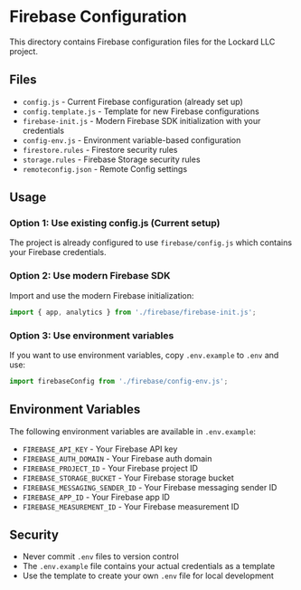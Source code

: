 # Firebase Configuration

This directory contains Firebase configuration files for the Lockard LLC project.

## Files

- `config.js` - Current Firebase configuration (already set up)
- `config.template.js` - Template for new Firebase configurations
- `firebase-init.js` - Modern Firebase SDK initialization with your credentials
- `config-env.js` - Environment variable-based configuration
- `firestore.rules` - Firestore security rules
- `storage.rules` - Firebase Storage security rules
- `remoteconfig.json` - Remote Config settings

## Usage

### Option 1: Use existing config.js (Current setup)
The project is already configured to use `firebase/config.js` which contains your Firebase credentials.

### Option 2: Use modern Firebase SDK
Import and use the modern Firebase initialization:

```javascript
import { app, analytics } from './firebase/firebase-init.js';
```

### Option 3: Use environment variables
If you want to use environment variables, copy `.env.example` to `.env` and use:

```javascript
import firebaseConfig from './firebase/config-env.js';
```

## Environment Variables

The following environment variables are available in `.env.example`:

- `FIREBASE_API_KEY` - Your Firebase API key
- `FIREBASE_AUTH_DOMAIN` - Your Firebase auth domain
- `FIREBASE_PROJECT_ID` - Your Firebase project ID
- `FIREBASE_STORAGE_BUCKET` - Your Firebase storage bucket
- `FIREBASE_MESSAGING_SENDER_ID` - Your Firebase messaging sender ID
- `FIREBASE_APP_ID` - Your Firebase app ID
- `FIREBASE_MEASUREMENT_ID` - Your Firebase measurement ID

## Security

- Never commit `.env` files to version control
- The `.env.example` file contains your actual credentials as a template
- Use the template to create your own `.env` file for local development
